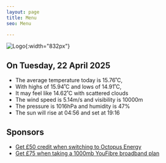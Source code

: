 ```yaml
---
layout: page
title: Menu
seo: Menu

---
```


![Logo](/images/logo.jpg){:width="832px"}

<!-- weather_marker starts -->
## On Tuesday, 22 April 2025

- The average temperature today is 15.76˚C,
- With highs of 15.94˚C and lows of 14.91˚C,
- It may feel like 14.62˚C with scattered clouds
- The wind speed is 5.14m/s and visibility is 10000m
- The pressure is 1016hPa and humidity is 47%
- The sun will rise at 04:56 and set at 19:16

<!-- weather_marker ends -->

## Sponsors

- [Get £50 credit when switching to Octopus Energy](https://bit.ly/3oD1nnS)
- [Get £75 when taking a 1000mb YouFibre broadband plan](https://aklam.io/91zWhU?)
